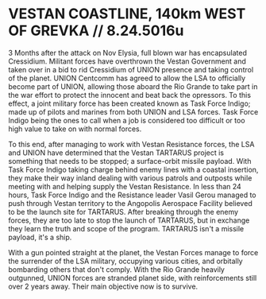 # VESTAN COASTLINE, 140km WEST OF GREVKA // 8.24.5016u
3 Months after the attack on Nov Elysia, full blown war has encapsulated Cressidium. Militant forces have overthrown the Vestan Government and taken over in a bid to rid Cressidium of UNION presence
and taking control of the planet. UNION Centcomm has agreed to allow the LSA to officially become part of UNION, allowing those aboard the Rio Grande to take part in the war effort to protect the innocent
and beat back the opressors. To this effect, a joint military force has been created known as Task Force Indigo; made up of pilots and marines from both UNION and LSA forces. Task Force Indigo being the ones 
to call when a job is considered too difficult or too high value to take on with normal forces.

To this end, after managing to work with Vestan Resistance forces, the LSA and UNION have determined that the Vestan TARTARUS project is something that needs to be stopped; a surface-orbit missile payload. 
With Task Force Indigo taking charge behind enemy lines with a coastal insertion, they make their way inland dealing with various patrols and outposts while meeting with and helping supply the Vestan Resistance.
In less than 24 hours, Task Force Indigo and the Resistance leader Vasil Gerou managed to push through Vestan territory to the Angopolis Aerospace Facility believed to be the launch site for TARTARUS. After breaking
through the enemy forces, they are too late to stop the launch of TARTARUS, but in exchange they learn the truth and scope of the program. TARTARUS isn't a missile payload, it's a ship. 

With a gun pointed straight at the planet, the Vestan Forces manage to force the surrender of the LSA military, occupying various cities, and orbitally bombarding others that don't comply. With the Rio Grande 
heavily outgunned, UNION forces are stranded planet side, with reinforcements still over 2 years away. Their main objective now is to survive.
